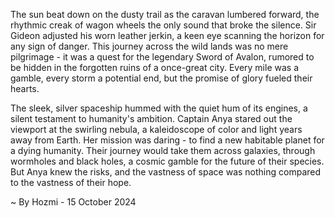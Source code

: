 
The sun beat down on the dusty trail as the caravan lumbered forward, the rhythmic creak of wagon wheels the only sound that broke the silence.  Sir Gideon adjusted his worn leather jerkin, a keen eye scanning the horizon for any sign of danger.  This journey across the wild lands was no mere pilgrimage - it was a quest for the legendary Sword of Avalon, rumored to be hidden in the forgotten ruins of a once-great city. Every mile was a gamble, every storm a potential end, but the promise of glory fueled their hearts.

The sleek, silver spaceship hummed with the quiet hum of its engines, a silent testament to humanity's ambition.  Captain Anya stared out the viewport at the swirling nebula, a kaleidoscope of color and light years away from Earth. Her mission was daring - to find a new habitable planet for a dying humanity.  Their journey would take them across galaxies, through wormholes and black holes, a cosmic gamble for the future of their species.  But Anya knew the risks, and the vastness of space was nothing compared to the vastness of their hope. 

~ By Hozmi - 15 October 2024

